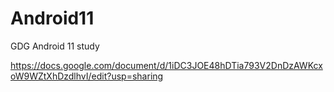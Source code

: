 # Android11
GDG Android 11 study

https://docs.google.com/document/d/1iDC3JOE48hDTia793V2DnDzAWKcxoW9WZtXhDzdlhvI/edit?usp=sharing
